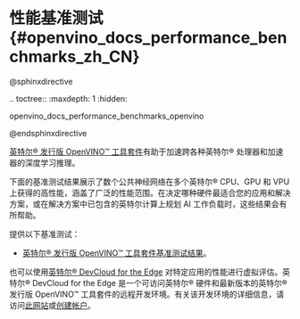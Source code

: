 # 性能基准测试{#openvino_docs_performance_benchmarks_zh_CN}

@sphinxdirective

.. toctree::
   :maxdepth: 1
   :hidden:

   openvino_docs_performance_benchmarks_openvino



@endsphinxdirective

[英特尔® 发行版 OpenVINO™ 工具套件](https://software.intel.com/content/www/us/en/develop/tools/openvino-toolkit.html)有助于加速跨各种英特尔® 处理器和加速器的深度学习推理。

下面的基准测试结果展示了数个公共神经网络在多个英特尔® CPU、GPU 和 VPU 上获得的高性能，涵盖了广泛的性能范围。在决定哪种硬件最适合您的应用和解决方案，或在解决方案中已包含的英特尔计算上规划 AI 工作负载时，这些结果会有所帮助。

提供以下基准测试：

* [英特尔® 发行版 OpenVINO™ 工具套件基准测试结果](performance_benchmarks_openvino.md)。


也可以使用[英特尔® DevCloud for the Edge](https://devcloud.intel.com/edge/) 对特定应用的性能进行虚拟评估。英特尔® DevCloud for the Edge 是一个可访问英特尔® 硬件和最新版本的英特尔® 发行版 OpenVINO™ 工具套件的远程开发环境。有关该开发环境的详细信息，请访问[此网站](https://www.intel.com/content/www/us/en/developer/tools/devcloud/edge/overview.html)或[创建帐户](https://www.intel.com/content/www/us/en/forms/idz/devcloud-registration.html?tgt=https://www.intel.com/content/www/us/en/secure/forms/devcloud-enrollment/account-provisioning.html)。
